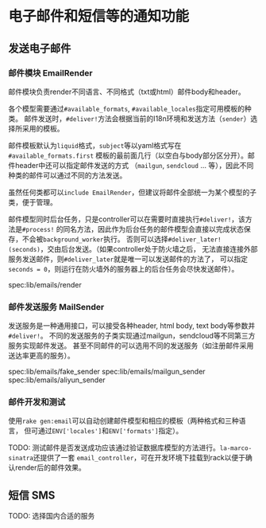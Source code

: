 # 电子邮件和短信等的通知功能

## 发送电子邮件

### 邮件模块 EmailRender

邮件模块负责render不同语言、不同格式（txt或html）邮件body和header。

各个模型需要通过`#available_formats`, `#available_locales`指定可用模板的种类。
邮件发送时，`#deliver!`方法会根据当前的I18n环境和发送方法（`sender`）选择所采用的模板。

邮件模板默认为`liquid`格式，`subject`等以yaml格式写在`#available_formats.first`
模板的最前面几行（以空白与body部分区分开）。邮件header中还可以指定邮件发送的方式
（`mailgun`, `sendcloud` ... 等），因此不同种类的邮件可以通过不同的方法发送。

虽然任何类都可以`include EmailRender`，但建议将邮件全部统一为某个模型的子类，便于管理。

邮件模型同时后台任务，只是controller可以在需要时直接执行`#deliver!`，该方法是`#process!`
的同名方法，因此作为后台任务的邮件模型会直接以完成状态保存，不会被`background_worker`执行。
否则可以选择`#deliver_later!(seconds)`，交由后台发送。（如果controller处于防火墙之后，
无法直接连接外部服务发送邮件，则`#deliver_later`就是唯一可以发送邮件的方法了，
可以指定`seconds = 0`，则运行在防火墙外的服务器上的后台任务会尽快发送邮件）。

spec:lib/emails/render

### 邮件发送服务 MailSender

发送服务是一种通用接口，可以接受各种header, html body, text body等参数并`#deliver!`。
不同的发送服务的子类实现通过mailgun，sendcloud等不同第三方服务实现邮件发送。
甚至不同邮件的可以选用不同的发送服务（如注册邮件采用送达率更高的服务）。

spec:lib/emails/fake_sender
spec:lib/emails/mailgun_sender
spec:lib/emails/aliyun_sender

### 邮件开发和测试

使用`rake gen:email`可以自动创建邮件模型和相应的模板（两种格式和三种语言，
但可通过`ENV['locales']`和`ENV['formats']`指定）。

TODO: 测试邮件是否发送成功应该通过验证数据库模型的方法进行。`la-marco-sinatra`还提供了一套
`email_controller`，可在开发环境下挂载到rack以便于确认render后的邮件效果。

## 短信 SMS

TODO: 选择国内合适的服务
